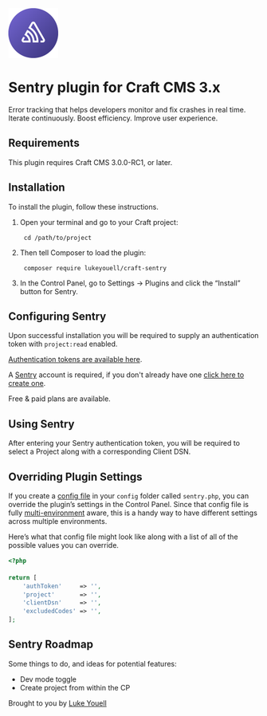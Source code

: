 <img src="resources/img/icon.png" alt="icon" width="100" height="100">

# Sentry plugin for Craft CMS 3.x

Error tracking that helps developers monitor and fix crashes in real time. Iterate continuously. Boost efficiency. Improve user experience.

## Requirements

This plugin requires Craft CMS 3.0.0-RC1, or later.

## Installation

To install the plugin, follow these instructions.

1. Open your terminal and go to your Craft project:

        cd /path/to/project

2. Then tell Composer to load the plugin:

        composer require lukeyouell/craft-sentry

3. In the Control Panel, go to Settings → Plugins and click the “Install” button for Sentry.

## Configuring Sentry

Upon successful installation you will be required to supply an authentication token with `project:read` enabled.

[Authentication tokens are available here](https://sentry.io/api/).

A [Sentry](https://sentry.io) account is required, if you don't already have one [click here to create one](https://sentry.io/signup).

Free & paid plans are available.

## Using Sentry

After entering your Sentry authentication token, you will be required to select a Project along with a corresponding Client DSN.

## Overriding Plugin Settings

If you create a [config file](https://craftcms.com/docs/config-settings) in your `config` folder called `sentry.php`, you can override the plugin’s settings in the Control Panel. Since that config file is fully [multi-environment](https://craftcms.com/docs/multi-environment-configs) aware, this is a handy way to have different settings across multiple environments.

Here’s what that config file might look like along with a list of all of the possible values you can override.

```php
<?php

return [
    'authToken'     => '',
    'project'       => '',
    'clientDsn'     => '',
    'excludedCodes' => '',
];
```

## Sentry Roadmap

Some things to do, and ideas for potential features:

- Dev mode toggle
- Create project from within the CP

Brought to you by [Luke Youell](https://github.com/lukeyouell)
